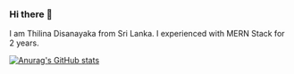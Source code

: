 ### Hi there 👋
I am Thilina Disanayaka from Sri Lanka. I experienced with MERN Stack for 2 years.

[![Anurag's GitHub stats](https://github-readme-stats.vercel.app/api?username=dltmthilina)](https://github.com/anuraghazra/github-readme-stats)

<!--
**dltmthilina/dltmthilina** is a ✨ _special_ ✨ repository because its `README.md` (this file) appears on your GitHub profile.

Here are some ideas to get you started:

- 🔭 I’m currently working on ...
- 🌱 I’m currently learning ...
- 👯 I’m looking to collaborate on ...
- 🤔 I’m looking for help with ...
- 💬 Ask me about ...
- 📫 How to reach me: ...
- 😄 Pronouns: ...
- ⚡ Fun fact: ...
-->
